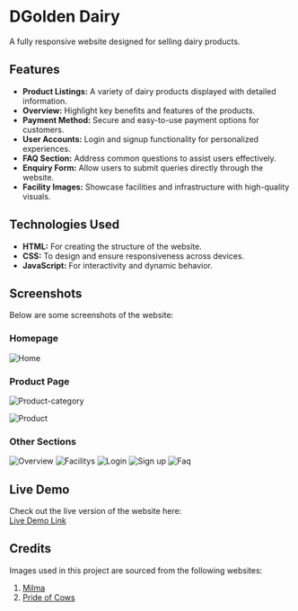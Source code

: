 # **DGolden Dairy**  
A fully responsive website designed for selling dairy products. 

## **Features**  
- **Product Listings:** A variety of dairy products displayed with detailed information.  
- **Overview:** Highlight key benefits and features of the products.  
- **Payment Method:** Secure and easy-to-use payment options for customers.  
- **User Accounts:** Login and signup functionality for personalized experiences.  
- **FAQ Section:** Address common questions to assist users effectively.  
- **Enquiry Form:** Allow users to submit queries directly through the website.  
- **Facility Images:** Showcase facilities and infrastructure with high-quality visuals.  

## **Technologies Used**  
- **HTML:** For creating the structure of the website.  
- **CSS:** To design and ensure responsiveness across devices.  
- **JavaScript:** For interactivity and dynamic behavior.  

## **Screenshots**  
Below are some screenshots of the website:  

### Homepage  
![Home](https://github.com/user-attachments/assets/3567ccb7-4910-4a3d-aa38-28740490a35c)


### Product Page  
![Product-category](https://github.com/user-attachments/assets/ea9a2de3-63de-4ac6-af15-316311758bb8)


![Product](https://github.com/user-attachments/assets/0590def0-1439-4a68-a4f6-6322fbe9cb5b)

### Other Sections

![Overview](https://github.com/user-attachments/assets/1f2dd836-0b11-49cf-a2f3-e6b4c7892b19)
![Facilitys](https://github.com/user-attachments/assets/0ec6143a-f087-4809-a03c-556471897002)
![Login](https://github.com/user-attachments/assets/e44dfc3c-6a9c-455c-8601-4eb82d1463a5)
![Sign up](https://github.com/user-attachments/assets/4fcd0658-9f73-46a8-8176-2fb875750177)
![Faq](https://github.com/user-attachments/assets/6491a68c-df3b-4081-aa1c-060ef034965f)




## **Live Demo**  
Check out the live version of the website here:  
[Live Demo Link](https://navas28.github.io/milk-product-website/)  
 

## **Credits**  
Images used in this project are sourced from the following websites:  
1. [Milma](https://milma.com/)  
2. [Pride of Cows](https://prideofcows.com/poc/)  


 
